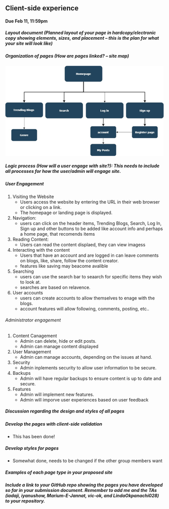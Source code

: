 ## Client-side experience
#### Due Feb 11, 11:59pm

##### Layout document (Planned layout of your page in hardcopy/electronic copy showing elements, sizes, and placement – this is the plan for what your site will look like)
##### Organization of pages (How are pages linked? – site map)
![Site Map](images/COSC360-MyBlogPost-Sitemap.jpg)
##### Logic process (How will a user engage with site?): This needs to include all processes for how the user/admin will engage site.
##### User Engagement 
1. Visiting the Website
    - Users access the website by entering the URL in their web browser or clicking on a link.
    - The homepage or landing page is displayed.
2. Navigation:
    - users can click on the header items, Trending Blogs, Search, Log In, Sign up and other buttons to be added like account info and perhaps a home page, that recomends items
3. Reading Content:
    - Users can read the content displaed, they can view imagess
4. Interacting with the content
    - Users that have an account and are logged in can leave comments on blogs, like, share, follow the content creator.
    - features like saving may beacome avalible
5. Searching
    - users can use the search bar to seaarch for specific items they wish to look at.
    - searches are based on relavence.
6. User accounts
    - users can create accounts to allow themselves to enage with the blogs.
    - account features will allow following, comments, posting, etc..
###### Administrator engagement
1. Content Canagement
    - Admin can delete, hide or edit posts.
    - Admin can manage content displayed
2. User Management
    - Admin can manage accounts, depending on the issues at hand.
3. Security 
    - Admin inplements security to allow user information to be secure.
4. Backups
    - Admin will have regular backups to ensure content is up to date and secure.
5. Features
    - Admin will implement new features.
    - Admin will imporve user experiences based on user feedback

##### Discussion regarding the design and styles of all pages
##### Develop the pages with client-side validation
- This has been done!
##### Develop styles for pages
- Somewhat done, needs to be changed if the other group members want
##### Examples of each page type in your proposed site
##### Include a link to your GitHub repo showing the pages you have developed so far in your submission document. Remember to add me and the TAs (iadaji, iyanushow, Marium-E-Jannat, vic-ok, and LindaOkpanachi028) to your repository.